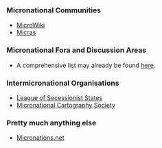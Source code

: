 <h3>Micronational Communities</h3>
<ul>
<li><a href="http://www.microwiki.org.uk">MicroWiki</a></li>
<li><a href="http://www.micras.org">Micras</a></li>
</ul>
<h3>Micronational Fora and Discussion Areas</h3>
<ul>
<li>A comprehensive list may already be found <a href="http://micronations.wordpress.com/resources/find-discussion-chatrooms-forums-and-groups/" target="_blank" rel="noopener">here</a>.</li>
</ul>
<h3>Intermicronational Organisations</h3>
<ul>
<li><a href="http://groups.yahoo.com/group/loss/" target="_blank" rel="noopener">League of Secessionist States</a></li>
<li><a href="http://www.micras.org" target="_blank" rel="noopener">Micronational Cartography Society</a></li>
</ul>
<h3>Pretty much anything else</h3>
<ul>
<li><a href="http://micronations.net/" target="_blank" rel="noopener">Micronations.net</a></li>
</ul>
